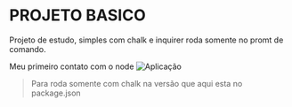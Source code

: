 # PROJETO BASICO

Projeto de estudo, simples com chalk e inquirer roda somente no promt de comando. 

Meu primeiro contato com o node
![Aplicação](https://github.com/WillTbn/Projeto-1/exemple.png)

> Para roda somente com chalk na versão que aqui esta no package.json
